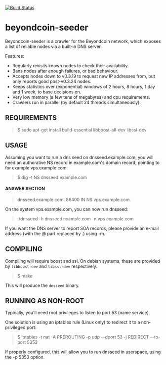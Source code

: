 [![Build Status](https://travis-ci.org/Tech1k/beyondcoin-seeder.svg?branch=master)](https://travis-ci.org/Tech1k/beyondcoin-seeder)

beyondcoin-seeder
==============

Beyondcoin-seeder is a crawler for the Beyondcoin network, which exposes a list
of reliable nodes via a built-in DNS server.

Features:
* Regularly revisits known nodes to check their availability.
* Bans nodes after enough failures, or bad behaviour.
* Accepts nodes down to v0.3.19 to request new IP addresses from,
  but only reports good post-v0.3.24 nodes.
* Keeps statistics over (exponential) windows of 2 hours, 8 hours,
  1 day and 1 week, to base decisions on.
* Very low memory (a few tens of megabytes) and cpu requirements.
* Crawlers run in parallel (by default 24 threads simultaneously).

REQUIREMENTS
------------

> $ sudo apt-get install build-essential libboost-all-dev libssl-dev

USAGE
-----

Assuming you want to run a dns seed on dnsseed.example.com, you will
need an authorative NS record in example.com's domain record, pointing
to for example vps.example.com:

> $ dig -t NS dnsseed.example.com

#### ANSWER SECTION

> dnsseed.example.com.   86400    IN      NS     vps.example.com.

On the system vps.example.com, you can now run dnsseed:

> ./dnsseed -h dnsseed.example.com -n vps.example.com

If you want the DNS server to report SOA records, please provide an
e-mail address (with the @ part replaced by .) using -m.

COMPILING
---------
Compiling will require boost and ssl.  On debian systems, these are provided
by `libboost-dev` and `libssl-dev` respectively.

> $ make

This will produce the `dnsseed` binary.

RUNNING AS NON-ROOT
-------------------

Typically, you'll need root privileges to listen to port 53 (name service).

One solution is using an iptables rule (Linux only) to redirect it to
a non-privileged port:

> $ iptables -t nat -A PREROUTING -p udp --dport 53 -j REDIRECT --to-port 5353

If properly configured, this will allow you to run dnsseed in userspace, using
the -p 5353 option.
